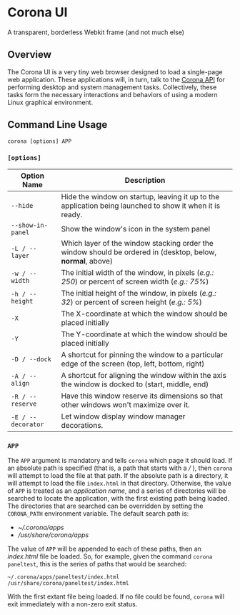 # Corona UI
A transparent, borderless Webkit frame (and not much else)

## Overview

The Corona UI is a very tiny web browser designed to load a single-page web application.  These applications will, in turn, talk to the [Corona API](https://github.com/auroralaboratories/corona-api) for performing desktop and system management tasks.  Collectively, these tasks form the necessary interactions and behaviors of using a modern Linux graphical environment.

## Command Line Usage

```
corona [options] APP
```

### `[options]`

| Option Name         | Description                                                                                                                |
| ------------------- | -------------------------------------------------------------------------------------------------------------------------- |
| `--hide`            | Hide the window on startup, leaving it up to the application being launched to show it when it is ready.                   |
| `--show-in-panel`   | Show the window's icon in the system panel                                                                                 |
| `-L / --layer`      | Which layer of the window stacking order the window should be ordered in (desktop, below, **normal**, above)               |
| `-w / --width`      | The initial width of the window, in pixels (_e.g.: 250_) or percent of screen width (_e.g.: 75%_)                          |
| `-h / --height`     | The initial height of the window, in pixels (_e.g.: 32_) or percent of screen height (_e.g.: 5%_)                          |
| `-X`                | The X-coordinate at which the window should be placed initially                                                            |
| `-Y`                | The Y-coordinate at which the window should be placed initially                                                            |
| `-D / --dock`       | A shortcut for pinning the window to a particular edge of the screen (top, left, bottom, right)                            |
| `-A / --align`      | A shortcut for aligning the window within the axis the window is docked to (start, middle, end)                            |
| `-R / --reserve`    | Have this window reserve its dimensions so that other windows won't maximize over it.                                      |
| `-E / --decorator`  | Let window display window manager decorations.                                                                             |


### `APP`

The `APP` argument is mandatory and tells `corona` which page it should load.  If an absolute path is specified (that is, a path that starts with a _/_ ), then `corona` will attempt to load the file at that path.  If the absolute path is a directory, it will attempt to load the file `index.html` in that directory.  Otherwise, the value of `APP` is treated as an _application name_, and a series of directories will be searched to locate the application, with the first existing path being loaded.  The directories that are searched can be overridden by setting the `CORONA_PATH` environment variable.  The default search path is:

* _~/.corona/apps_
* _/usr/share/corona/apps_

The value of `APP` will be appended to each of these paths, then an _index.html_ file be loaded.  So, for example, given the command `corona paneltest`, this is the series of paths that would be searched:

```
~/.corona/apps/paneltest/index.html
/usr/share/corona/paneltest/index.html
```

With the first extant file being loaded.  If no file could be found, `corona` will exit immediately with a non-zero exit status.

